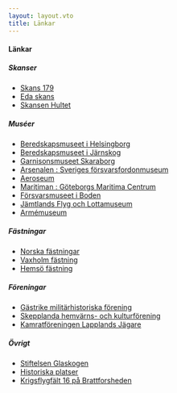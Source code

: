 ```yaml
---
layout: layout.vto
title: Länkar
---
```


<h4>Länkar</h4>
<h5>Skanser</h5>
<ul>
<li>
    <a href="https://visitvarmland.com/torsby/kultur-historia/natursevardheter/militarhistoria/skans-179-holjes" target="_blank">Skans 179</a>
  </li>
  <li>
    <a href="https://www.sfv.se/vara-fastigheter/sverige/varmlands-lan/eda-skans/" target="_blank">Eda skans</a>
  </li>
  <li>
    <a href="https://visitvarmland.com/eda/kultur-historia/natursevardheter/skansen-hultet" target="_blank">Skansen Hultet</a>
  </li>
</ul>

<h5>Muséer</h5>
<ul>
  <li>
    <a href="https://www.beredskapsmuseet.com" target="_blank">Beredskapsmuseet i Helsingborg</a>
  </li>
  <li>
    <a href="https://jarnskog.se/jarnskogs-hembygdsgard/" target="_blank">Beredskapsmuseet i Järnskog</a>
  </li>
  <li>
    <a href="https://www.garnisonsmuseet.se/" target="_blank">Garnisonsmuseet Skaraborg</a>
  </li>
  <li>
    <a href="https://www.arsenalen.se/" target="_blank">Arsenalen : Sveriges försvarsfordonmuseum</a>
  </li>
  <li>
    <a href="https://aeroseum.se/" target="_blank">Aeroseum</a>
  </li>
  <li>
    <a href="https://www.maritiman.se/" target="_blank">Maritiman : Göteborgs Maritima Centrum</a>
  </li>
  <li>
    <a href="https://www.boden.se/samhalle-utveckling/kultur-fritid-ungdom/forsvarsmuseet-och-bodens-konsthall" target="_blank">Försvarsmuseet i Boden</a>
  </li>
  <li>
    <a href="https://www.flygolotta.se/" target="_blank">Jämtlands Flyg och Lottamuseum</a>
  </li>
  <li>
    <a href="https://armemuseum.se/" target="_blank">Armémuseum</a>
  </li>
</ul>

<h5>Fästningar</h5>
<ul>
  <li>
    <a href="https://www.forsvarsbygg.no/no/festningene/" target="_blank">Norska fästningar</a>
  </li>
  <li>
    <a href="https://www.vaxholmsfastning.se/" target="_blank">Vaxholm fästning</a>
  </li>
  <li>
    <a href="https://se.hemsofastning.se/" target="_blank">Hemsö fästning</a>
  </li>
</ul>

<h5>Föreningar</h5>
<ul>
  <li>
    <a href="https://g-mf.se/" target="_blank">Gästrike militärhistoriska förening</a>
  </li>
  <li>
    <a href="https://www.shkf.se/" target="_blank">Skepplanda hemvärns- och kulturförening</a>
  </li>
  <li>
    <a href="https://www.lapplandsjagare.com/" target="_blank">Kamratföreningen Lapplands Jägare</a>
  </li>
</ul>

<h5>Övrigt</h5>
<ul>
  <li>
    <a href="https://glaskogen.se" target="_blank">Stiftelsen Glaskogen</a>
  </li>
  <li>
    <a href="https://historicalsites.se/lander/sverige/" target="_blank">Historiska platser</a>
  </li>
  <li>
    <a href="https://xn--krigsflygflt16-fib.se/" target="_blank">Krigsflygfält 16 på Brattforsheden</a>
  </li>
</ul>
